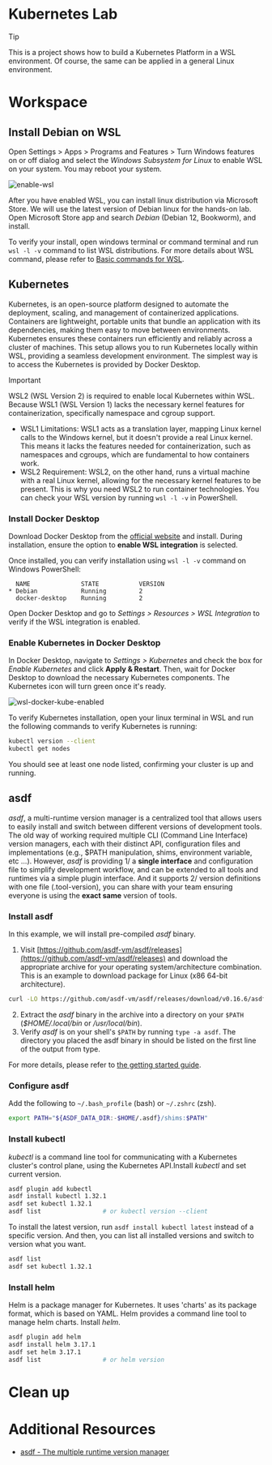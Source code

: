# Kubernetes Lab
> [!TIP]
> This is a project shows how to build a Kubernetes Platform in a WSL environment. Of course, the same can be applied in a general Linux environment.

# Workspace
## Install Debian on WSL
Open Settings > Apps > Programs and Features > Turn Windows features on or off dialog and select the *Windows Subsystem for Linux* to enable WSL on your system. You may reboot your system.

![enable-wsl](images/enable-wsl.png)

After you have enabled WSL, you can install linux distribution via Microsoft Store. We will use the latest version of Debian linux for the hands-on lab. Open Microsoft Store app and search *Debian* (Debian 12, Bookworm), and install.

To verify your install, open windows terminal or command terminal and run `wsl -l -v` command to list WSL distributions. For more details about WSL command, please refer to [Basic commands for WSL](https://learn.microsoft.com/en-us/windows/wsl/basic-commands).

## Kubernetes
Kubernetes, is an open-source platform designed to automate the deployment, scaling, and management of containerized applications. Containers are lightweight, portable units that bundle an application with its dependencies, making them easy to move between environments. Kubernetes ensures these containers run efficiently and reliably across a cluster of machines. This setup allows you to run Kubernetes locally within WSL, providing a seamless development environment. The simplest way is to access the Kubernetes is provided by Docker Desktop.

> [!IMPORTANT]
> WSL2 (WSL Version 2) is required to enable local Kubernetes within WSL. Because WSL1 (WSL Version 1) lacks the necessary kernel features for containerization, specifically namespace and cgroup support.
>
> - WSL1 Limitations: WSL1 acts as a translation layer, mapping Linux kernel calls to the Windows kernel, but it doesn't provide a real Linux kernel. This means it lacks the features needed for containerization, such as namespaces and cgroups, which are fundamental to how containers work.
> - WSL2 Requirement: WSL2, on the other hand, runs a virtual machine with a real Linux kernel, allowing for the necessary kernel features to be present. This is why you need WSL2 to run container technologies.
> You can check your WSL version by running `wsl -l -v` in PowerShell.

### Install Docker Desktop
Download Docker Desktop from the [official website](https://www.docker.com/products/docker-desktop) and install. During installation, ensure the option to **enable WSL integration** is selected.

Once installed, you can verify installation using `wsl -l -v` command on Windows PowerShell:
```
  NAME              STATE           VERSION
* Debian            Running         2
  docker-desktop    Running         2
```

Open Docker Desktop and go to *Settings > Resources > WSL Integration* to verify if the WSL integration is enabled.

### Enable Kubernetes in Docker Desktop
In Docker Desktop, navigate to *Settings > Kubernetes* and check the box for *Enable Kubernetes* and click **Apply & Restart**. Then, wait for Docker Desktop to download the necessary Kubernetes components. The Kubernetes icon will turn green once it's ready.

![wsl-docker-kube-enabled](images/wsl-docker-kube-enabled.png)

To verify Kubernetes installation, open your linux terminal in WSL and run the following commands to verify Kubernetes is running:
```bash
kubectl version --client
kubectl get nodes
```
You should see at least one node listed, confirming your cluster is up and running.

## asdf
*asdf*, a multi-runtime version manager is a centralized tool that allows users to easily install and switch between different versions of development tools. The old way of working required multiple CLI (Command Line Interface) version managers, each with their distinct API, configuration files and implementations (e.g., $PATH manipulation, shims, environment variable, etc ...). However, *asdf* is providing 1/ a **single interface** and configuration file to simplify development
workflow, and can be extended to all tools and runtimes via a simple plugin interface. And it supports 2/ version definitions with one file (.tool-version), you can share with your team ensuring everyone is using the **exact same** version of tools.

### Install asdf
In this example, we will install pre-compiled *asdf* binary.

1. Visit [https://github.com/asdf-vm/asdf/releases](https://github.com/asdf-vm/asdf/releases) and download the appropriate archive for your operating system/architecture combination. This is an example to download package for Linux (x86 64-bit architecture).
```bash
curl -LO https://github.com/asdf-vm/asdf/releases/download/v0.16.6/asdf-v0.16.6-linux-amd64.tar.gz
```
2. Extract the *asdf* binary in the archive into a directory on your `$PATH` (*$HOME/.local/bin* or */usr/local/bin*).
3. Verify *asdf* is on your shell's `$PATH` by running `type -a asdf`. The directory you placed the asdf binary in should be listed on the first line of the output from type.

For more details, please refer to [the getting started guide](https://asdf-vm.com/guide/getting-started.html).

### Configure asdf
Add the following to `~/.bash_profile` (bash) or `~/.zshrc` (zsh).
```bash
export PATH="${ASDF_DATA_DIR:-$HOME/.asdf}/shims:$PATH"
```

### Install kubectl
*kubectl* is a command line tool for communicating with a Kubernetes cluster's control plane, using the Kubernetes API.Install *kubectl* and set current version.
```bash
asdf plugin add kubectl
asdf install kubectl 1.32.1
asdf set kubectl 1.32.1
asdf list                 # or kubectl version --client
```

To install the latest version, run `asdf install kubectl latest` instead of a specific version. And then, you can list all installed versions and switch to version what you want.
```bash
asdf list
asdf set kubectl 1.32.1
```

### Install helm
Helm is a package manager for Kubernetes. It uses 'charts' as its package format, which is based on YAML. Helm provides a command line tool to manage helm charts. Install *helm*.

```bash
asdf plugin add helm
asdf install helm 3.17.1
asdf set helm 3.17.1
asdf list                 # or helm version
```

# Clean up

# Additional Resources
- [asdf - The multiple runtime version manager](https://asdf-vm.com/)

